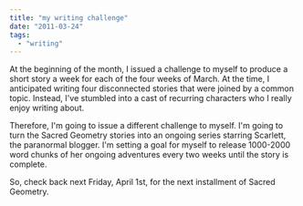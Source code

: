```yaml
---
title: "my writing challenge"
date: "2011-03-24"
tags: 
  - "writing"
---
```


At the beginning of the month, I issued a challenge to myself to produce a short story a week for each of the four weeks of March. At the time, I anticipated writing four disconnected stories that were joined by a common topic. Instead, I've stumbled into a cast of recurring characters who I really enjoy writing about.

Therefore, I'm going to issue a different challenge to myself. I'm going to turn the Sacred Geometry stories into an ongoing series starring Scarlett, the paranormal blogger. I'm setting a goal for myself to release 1000-2000 word chunks of her ongoing adventures every two weeks until the story is complete.

So, check back next Friday, April 1st, for the next installment of Sacred Geometry.
